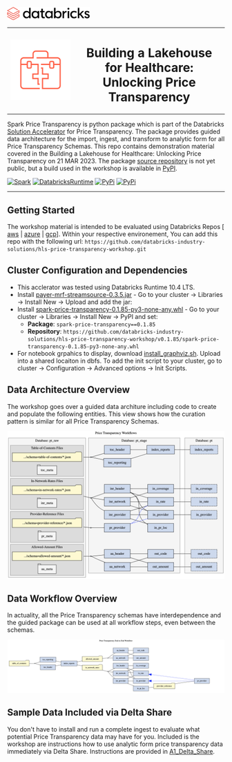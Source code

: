 <img src="./img/databricks.png" alt="databricks_icon" height="30">
<table style="border:0px solid white; width:100%;">
    <tr>
        <td><img src="./img/icon-orange-healthcare_0.svg" alt="hc_icon" ></td>
        <td align="center"><H1>Building a Lakehouse for Healthcare: </br>Unlocking Price Transparency</Hi></td>
    </tr>
</table>

Spark Price Transparency is python package which is part of the Databricks [Solution Accelerator](https://www.databricks.com/solutions/accelerators/price-transparency-data) for Price Transparency. The package provides guided data architecture for the import, ingest, and transform to analytic form for all Price Transparency Schemas. This repo contains demonstration material covered in the Building a Lakehouse for Healthcare: Unlocking Price Transparency on 21 MAR 2023. The package [source repository](https://github.com/databricks/hls-price-transparency) is not yet public, but a build used in the workshop is available in [PyPI](https://pypi.org/project/spark-price-transparency/).

[![Spark](https://img.shields.io/badge/Spark-3.2.1-orange)](https://docs.databricks.com/release-notes/runtime/releases.html)
[![DatabricksRuntime](https://img.shields.io/badge/Databricks%20Runtime-10.4%20LTS-orange)](https://docs.databricks.com/release-notes/runtime/releases.html)
[![PyPi](https://img.shields.io/pypi/v/spark-price-transparency)](https://pypi.org/project/spark-price-transparency)
[![PyPi](https://img.shields.io/pypi/wheel/spark-price-transparency)](https://pypi.org/project/spark-price-transparency)

---

## Getting Started
   The workshop material is intended to be evaluated using Databricks Repos \[ [aws](https://docs.databricks.com/repos/index.html) \| [azure](https://learn.microsoft.com/en-us/azure/databricks/repos/) \| [gcp](https://docs.gcp.databricks.com/repos/index.html)\]. Within your respective environement, You can add this repo with the following url: `https://github.com/databricks-industry-solutions/hls-price-transparency-workshop.git`

## Cluster Configuration and Dependencies
   
 * This acclerator was tested using Databricks Runtime 10.4 LTS.
 * Install [payer-mrf-streamsource-0.3.5.jar](https://github.com/databricks-industry-solutions/hls-price-transparency-workshop/releases/tag/0.3.5v) - Go to your cluster -> Libraries -> Install New -> Upload and add the jar:
 * Install [spark-price-transparency-0.1.85-py3-none-any.whl]() - Go to your cluster -> Libraries -> Install New -> PyPI and set:
    * **Package**: `spark-price-transparency==0.1.85`
    * **Repository**: `https://github.com/databricks-industry-solutions/hls-price-transparency-workshop/v0.1.85/spark-price-transparency-0.1.85-py3-none-any.whl`
 * For notebook grpahics to display, download [install_graphviz.sh](https://github.com/databricks-industry-solutions/hls-price-transparency-workshop/blob/main/init_scripts/install_graphviz.sh). Upload into a shared locaiton in dbfs. To add the init script to your cluster, go to cluster -> Configuration -> Advanced options -> Init Scripts.

## Data Architecture Overview
 
 The workshop goes over a guided data architure including code to create and populate the following entities. This view shows how the curation pattern is similar for all Price Transparency Schemas.
 
 ![pt_curation](./img/pt_curation.png)
 
## Data Workflow Overview

 In actuality, all the Price Transparency schemas have interdependence and the guided package can be used at all workflow steps, even between the schemas.
 
 ![pt_workflow](./img/pt_workflow.png)

## Sample Data Included via Delta Share

 You don't have to install and run a complete ingest to evaluate what potential Price Transparency data may have for you. Included is the workshop are instructions how to use analytic form price transparency data immediately via Delta Share. Instructions are provided in [A1_Delta_Share](https://github.com/databricks-industry-solutions/hls-price-transparency-workshop/blob/main/notebooks/A1_Delta_Share.py).


